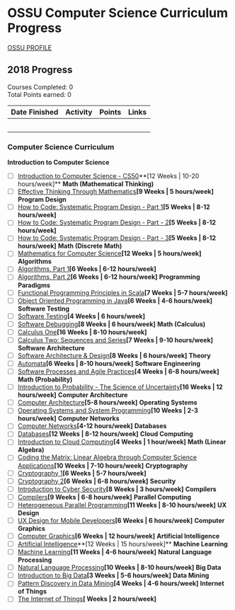 # OSSU Computer Science Curriculum Progress

[OSSU PROFILE](#/profile/XDxnW02MhRTXA6sdvCwaoUkahi73)

## 2018 Progress

Courses Completed: 0  
Total Points earned: 0

| Date Finished | Activity  | Points | Links                                                                                                         |
| ------------- | --------- | ------ | ------------------------------------------------------------------------------------------------------------- |
|               |        |        |          |
|               |        |        |          |
|               |        |        |          |
|               |        |        |          |
|               |        |        |          |

### Computer Science Curriculum

**Introduction to Computer Science**
* [ ] [Introduction to Computer Science - CS50](https://www.edx.org/course/introduction-computer-science-harvardx-cs50x#!)**[12 Weeks | 10-20 hours/week]**
**Math (Mathematical Thinking)**
* [ ] [Effective Thinking Through Mathematics](https://www.edx.org/course/effective-thinking-through-mathematics-utaustinx-ut-9-01x)**[9 Weeks | 5 hours/week]**
**Program Design**
* [ ] [How to Code: Systematic Program Design - Part 1](https://www.edx.org/course/how-code-systematic-program-design-part-ubcx-spd1x)**[5 Weeks | 8-12 hours/week]**
* [ ] [How to Code: Systematic Program Design - Part - 2](https://www.edx.org/course/how-code-systematic-program-design-part-ubcx-spd2x)**[5 Weeks | 8-12 hours/week]**
* [ ] [How to Code: Systematic Program Design - Part - 3](https://www.edx.org/course/how-code-systematic-program-design-part-ubcx-spd3x)**[5 Weeks | 8-12 hours/week]**
**Math (Discrete Math)**
* [ ] [Mathematics for Computer Science](http://ocw.mit.edu/courses/electrical-engineering-and-computer-science/6-042j-mathematics-for-computer-science-fall-2010/index.htm)**[12 Weeks | 5 hours/week]**
**Algorithms**
* [ ] [Algorithms, Part 1](https://www.coursera.org/course/algs4partI)**[6 Weeks | 6-12 hours/week]**
* [ ] [Algorithms, Part 2](https://www.coursera.org/course/algs4partII)**[6 Weeks | 6-12 hours/week]**
**Programming Paradigms**
* [ ] [Functional Programming Principles in Scala](https://www.coursera.org/course/progfun)**[7 Weeks | 5-7 hours/week]**
* [ ] [Object Oriented Programming in Java](https://www.coursera.org/learn/object-oriented-java)**[6 Weeks | 4-6 hours/week]**
**Software Testing**
* [ ] [Software Testing](https://www.udacity.com/course/software-testing--cs258)**[4 Weeks | 6 hours/week]**
* [ ] [Software Debugging](https://www.udacity.com/course/software-debugging--cs259)**[8 Weeks | 6 hours/week]**
**Math (Calculus)**
* [ ] [Calculus One](https://www.coursera.org/learn/calculus1)**[16 Weeks | 8-10 hours/week]**
* [ ] [Calculus Two: Sequences and Series](https://www.coursera.org/learn/advanced-calculus)**[7 Weeks | 9-10 hours/week]**
**Software Architecture**
* [ ] [Software Architecture & Design](https://www.udacity.com/course/software-architecture-design--ud821)**[8 Weeks | 6 hours/week]**
**Theory**
* [ ] [Automata](https://www.coursera.org/course/automata)**[6 Weeks | 8-10 hours/week]**
**Software Engineering**
* [ ] [Software Processes and Agile Practices](https://www.coursera.org/learn/software-processes-and-agile-practices)**[4 Weeks | 6-8 hours/week]**
**Math (Probability)**
* [ ] [Introduction to Probability - The Science of Uncertainty](https://www.edx.org/course/introduction-probability-science-mitx-6-041x-0)**[16 Weeks | 12 hours/week]**
**Computer Architecture**
* [ ] [Computer Architecture](https://www.coursera.org/course/comparch)**[5-8 hours/week]**
**Operating Systems**
* [ ] [Operating Systems and System Programming](https://www.youtube.com/view_play_list?p=-XXv-cvA_iBDyz-ba4yDskqMDY6A1w_c)**[10 Weeks | 2-3 hours/week]**
**Computer Networks**
* [ ] [Computer Networks](https://www.coursera.org/course/comnetworks)**[4-12 hours/week]**
**Databases**
* [ ] [Databases](https://lagunita.stanford.edu/courses/DB/2014/SelfPaced/about)**[12 Weeks | 8-12 hours/week]**
**Cloud Computing**
* [ ] [Introduction to Cloud Computing](https://www.edx.org/course/introduction-cloud-computing-ieeex-cloudintro-x-0)**[4 Weeks | 1 hour/week]**
**Math (Linear Algebra)**
* [ ] [Coding the Matrix: Linear Algebra through Computer Science Applications](https://www.coursera.org/course/matrix)**[10 Weeks | 7-10 hours/week]**
**Cryptography**
* [ ] [Cryptography 1](https://www.coursera.org/course/crypto)**[6 Weeks | 5-7 hours/week]**
* [ ] [Cryptography 2](https://www.coursera.org/course/crypto2)**[6 Weeks | 6-8 hours/week]**
**Security**
* [ ] [Introduction to Cyber Security](https://www.futurelearn.com/courses/introduction-to-cyber-security)**[8 Weeks | 3 hours/week]**
**Compilers**
* [ ] [Compilers](https://www.coursera.org/course/compilers)**[9 Weeks | 6-8 hours/week]**
**Parallel Computing**
* [ ] [Heterogeneous Parallel Programming](https://www.coursera.org/course/hetero)**[11 Weeks | 8-10 hours/week]**
**UX Design**
* [ ] [UX Design for Mobile Developers](https://www.udacity.com/course/ux-design-for-mobile-developers--ud849)**[6 Weeks | 6 hours/week]**
**Computer Graphics**
* [ ] [Computer Graphics](https://www.edx.org/course/computer-graphics-uc-san-diegox-cse167x)**[6 Weeks | 12 hours/week]**
**Artificial Intelligence**
* [ ] [Artificial Intelligence](https://www.edx.org/course/artificial-intelligence-uc-berkeleyx-cs188-1x#!)**[12 Weeks | 15 hours/week]**
**Machine Learning**
* [ ] [Machine Learning](https://www.coursera.org/learn/machine-learning)**[11 Weeks | 4-6 hours/week]**
**Natural Language Processing**
* [ ] [Natural Language Processing](https://www.coursera.org/course/nlangp)**[10 Weeks | 8-10 hours/week]**
**Big Data**
* [ ] [Introduction to Big Data](https://www.coursera.org/learn/intro-to-big-data)**[3 Weeks | 5-6 hours/week]**
**Data Mining**
* [ ] [Pattern Discovery in Data Mining](https://www.coursera.org/course/patterndiscovery)**[4 Weeks | 4-6 hours/week]**
**Internet of Things**
* [ ] [The Internet of Things](https://www.futurelearn.com/courses/internet-of-things)**[ Weeks | 2 hours/week]**
